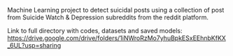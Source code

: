 Machine Learning project to detect suicidal posts using a collection of post from Suicide Watch & Depression subreddits from the reddit platform.

Link to full directory with codes, datasets and saved models:
https://drive.google.com/drive/folders/1iNWroRzMo7yhuBpkESxEEhnbKfKX_6UL?usp=sharing
